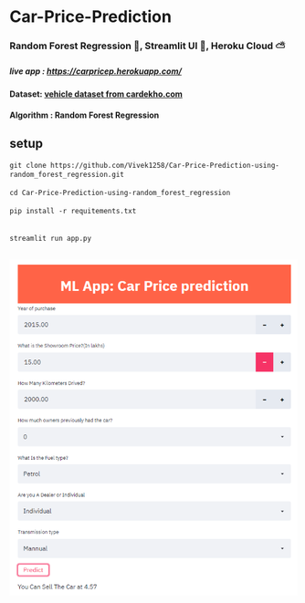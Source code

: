 # Car-Price-Prediction 

###   Random Forest Regression 🌟, Streamlit UI 🚀, Heroku Cloud :partly_sunny:

##### live app : https://carpricep.herokuapp.com/

#### Dataset: [vehicle dataset from cardekho.com](https://www.kaggle.com/nehalbirla/vehicle-dataset-from-cardekho)

#### Algorithm : Random Forest Regression

## setup
```
git clone https://github.com/Vivek1258/Car-Price-Prediction-using-random_forest_regression.git

cd Car-Price-Prediction-using-random_forest_regression

pip install -r requitements.txt


streamlit run app.py
```

## ![Screenshot](images/image.png)

